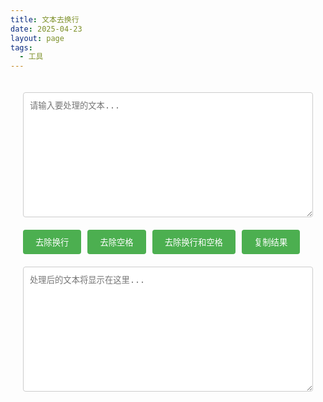 ```yaml
---
title: 文本去换行
date: 2025-04-23
layout: page
tags:
  - 工具
---
```


<div class="text-processor">
    <div class="container">
        <textarea id="inputText" placeholder="请输入要处理的文本..."></textarea>
        <div class="buttons">
            <button onclick="removeNewlines()">去除换行</button>
            <button onclick="removeSpaces()">去除空格</button>
            <button onclick="removeBoth()">去除换行和空格</button>
            <button onclick="copyToClipboard()">复制结果</button>
        </div>
        <textarea id="outputText" readonly placeholder="处理后的文本将显示在这里..."></textarea>
    </div>
</div>

<style>
    .text-processor {
        font-family: Arial, sans-serif;
        max-width: 800px;
        margin: 0 auto;
        padding: 20px;
    }
    .container {
        display: flex;
        flex-direction: column;
        gap: 20px;
    }
    textarea {
        width: 100%;
        height: 200px;
        padding: 10px;
        border: 1px solid #ccc;
        border-radius: 4px;
        resize: vertical;
    }
    .buttons {
        display: flex;
        gap: 10px;
    }
    button {
        padding: 10px 20px;
        background-color: #4CAF50;
        color: white;
        border: none;
        border-radius: 4px;
        cursor: pointer;
    }
    button:hover {
        background-color: #45a049;
    }
</style>

<script>
    function removeNewlines() {
        const input = document.getElementById('inputText').value;
        const output = input.replace(/\n/g, '');
        document.getElementById('outputText').value = output;
    }

    function removeSpaces() {
        const input = document.getElementById('inputText').value;
        const output = input.replace(/\s/g, '');
        document.getElementById('outputText').value = output;
    }

    function removeBoth() {
        const input = document.getElementById('inputText').value;
        const output = input.replace(/[\n\s]/g, '');
        document.getElementById('outputText').value = output;
    }

    function copyToClipboard() {
        const outputText = document.getElementById('outputText');
        outputText.select();
        document.execCommand('copy');
        alert('已复制到剪贴板！');
    }
</script>
